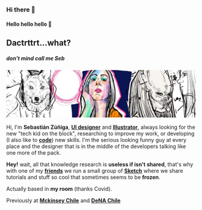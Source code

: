 ### Hi there 👋
#### Hello hello hello 🤘
## Dactrttrt...what?
##### don't mind call me Seb
![I also do some drawings](https://github.com/dactrtr/dactrtr/blob/master/header.jpeg)


Hi, I'm **Sebastián Zúñiga**, **[UI designer](https://www.linkedin.com/in/dactrtr/)** and **[Illustrator](https://www.instagram.com/dactrtr.svg/)**, always looking for the new "tech kid on the block", researching to improve my work, or developing (I also like to **[code](https://github.com/dactrtr)**) new skills. I'm the serious looking funny guy at every place and the designer that is in the middle of the developers talking like one more of the pack.

**Hey!** wait, all that knowledge research is **useless if isn't shared**, that's why with one of my **[friends](http://www.arielcerda.com/)** we run a small group of **[Sketch](https://medium.com/sketchchile)** where we share tutorials and stuff so cool that sometimes seems to be **frozen**.

Actually based in **my room** (thanks Covid).

Previously at **[Mckinsey Chile](https://www.mckinsey.com/)** and **[DeNA Chile](https://dena.com/intl/)**
